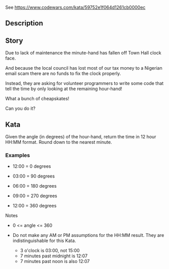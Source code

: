 See https://www.codewars.com/kata/59752e1f064d1261cb0000ec

## Description

## Story
Due to lack of maintenance the minute-hand has fallen off Town Hall clock face.

And because the local council has lost most of our tax money to a Nigerian email scam there are no funds to fix the clock properly.

Instead, they are asking for volunteer programmers to write some code that tell the time by only looking at the remaining hour-hand!

What a bunch of cheapskates!

Can you do it?

## Kata
Given the angle (in degrees) of the hour-hand, return the time in 12 hour HH:MM format. Round down to the nearest minute.

### Examples

* 12:00 = 0 degrees

* 03:00 = 90 degrees

* 06:00 = 180 degrees

* 09:00 = 270 degrees

* 12:00 = 360 degrees

Notes
* 0 <= angle <= 360

* Do not make any AM or PM assumptions for the HH:MM result. They are indistinguishable for this Kata.
    * 3 o'clock is 03:00, not 15:00
    * 7 minutes past midnight is 12:07
    * 7 minutes past noon is also 12:07